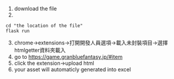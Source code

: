 1. download the file
2. 
```
cd "the location of the file"
flask run
```
3. chrome->extensions->打開開發人員選項->載入未封裝項目->選擇htmlgetter資料夾載入
4. go to https://game.granbluefantasy.jp/#item
5. click the extension->upload html
6. your asset will automaticly generated into excel
